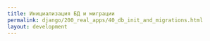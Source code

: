 ```yaml
---
title: Инициализация БД и миграции
permalink: django/200_real_apps/40_db_init_and_migrations.html
layout: development
---
```

